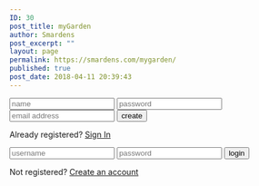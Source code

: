 ```yaml
---
ID: 30
post_title: myGarden
author: Smardens
post_excerpt: ""
layout: page
permalink: https://smardens.com/mygarden/
published: true
post_date: 2018-04-11 20:39:43
---
```

<div class="login-page">
<div class="form"><form class="register-form"><input type="text" placeholder="name" />
<input type="password" placeholder="password" />
<input type="text" placeholder="email address" />
<button>create</button>
<p class="message">Already registered? <a href="#">Sign In</a></p>

</form><form class="login-form"><input type="text" placeholder="username" />
<input type="password" placeholder="password" />
<button>login</button>
<p class="message">Not registered? <a href="#">Create an account</a></p>

</form></div>
</div>